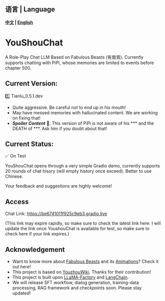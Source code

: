 ## 语言 | Language
**[中文](README.md) | [English](README_EN.md)**


# YouShouChat
A Role-Play Chat LLM Based on Fabulous Beasts (有兽焉). Currently supports chatting with PiPi, whose memories are limited to events before chapter 500.
## Current Version:
:one: Tianlu_0.5.1.dev
  - Quite aggressive. Be careful not to end up in his mouth!
  - May have messed memories with hallucinated content. We are working on fixing that!
  - _**Spoiler Content**_ :no_entry_sign:: This version of PiPi is not aware of his *** and the DEATH of ***. Ask him if you doubt about that!

## Current Status: 
:white_check_mark: On Test

<!-- :no_entry: Service Down, Under Maintainance -->

YouShouChat opens through a very simple Gradio demo, currently supports 20 rounds of chat hisory (will empty history once exceed). Better to use Chinese.

Your feedback and suggestions are highly welcome!
## Access
Chat Link: https://be6741011f925c9eb3.gradio.live

(This link may expire rapidly, so make sure to check the latest link here. I will update the link once YoushouChat is available for test, so make sure to check here if your link expires.)

## Acknowledgement
  - Want to know more about [Fabulous Beasts](https://manga.bilibili.com/detail/mc29329) and its [Animations](https://www.bilibili.com/bangumi/media/md28235647)? Check it out here!
  - This project is based on [YouzhouWiki](https://youshou.wiki/). Thanks for their contribution!
  - This project is built upon [LLaMA-Factory](https://github.com/hiyouga/LLaMA-Factory) and [LangChain](https://python.langchain.com/docs/introduction/).
  - We will release SFT workflow, dialog generation, training-data processing, RAG framework and checkpoints soon. Please stay updated!
